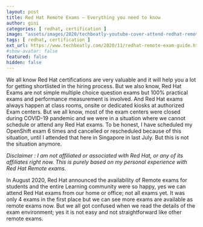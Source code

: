 ```yaml
---
layout: post
title: Red Hat Remote Exams – Everything you need to know
author: gini
categories: [ redhat, certification ]
image: "assets/images/2020/techbeatly-youtube-cover-attend-redhat-remote-exam-2.png"
tags: [ redhat, certification ]
ext_url: https://www.techbeatly.com/2020/11/redhat-remote-exam-guide.html
#show-avatar: false
featured: false
hidden: false
---
```


We all know Red Hat certifications are very valuable and it will help you a lot for getting shortlisted in the hiring process. But we also know, Red Hat Exams are not simple multiple choice question exams but 100% practical exams and performance measurement is involved. And Red Hat exams always happen at class rooms, onsite or dedicated kiosks at authorized Exam centers. But we all know, most of the exam centers were closed during COVID-19 pandemic and we were in a situation where we cannot schedule or attend any Red Hat exams. To be honest, I have scheduled my OpenShift exam 6 times and cancelled or rescheduled because of this situation, until I attended that here in Singapore in last July. But this is not the situation anymore.

*Disclaimer : I am not affiliated or associated with Red Hat, or any of its affiliates right now. This is purely based on my personal experience with Red Hat Remote exams.*

In August 2020, Red Hat announced the availability of Remote exams for students and the entire Learning community were so happy, yes we can attend Red Hat exams from our home or office; not all exams yet. It was only 4 exams in the first place but we can see more exams are available as remote exams now. But we all got confused when we read the details of the exam environment; yes it is not easy and not straightforward like other remote exams.
